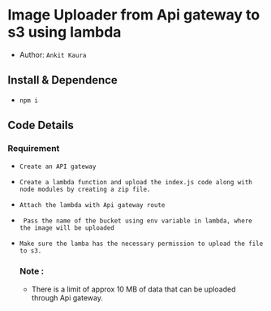 Image Uploader from Api gateway to s3 using lambda
===
- Author:  `Ankit Kaura`

## Install & Dependence
- ```npm i```


## Code Details
### Requirement
- 
  ```
  Create an API gateway 
  ```
- 
  ```
  Create a lambda function and upload the index.js code along with node modules by creating a zip file. 
  ```
- 
  ```
  Attach the lambda with Api gateway route 
  ```
- 
  ```
   Pass the name of the bucket using env variable in lambda, where the image will be uploaded 
  ```
- 
  ```
  Make sure the lamba has the necessary permission to upload the file to s3.
  ```

  ### Note :
  - There is a limit of approx 10 MB of data that can be uploaded through Api gateway.
  

